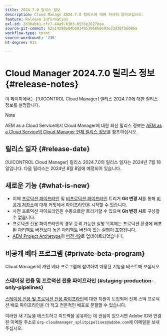 ```yaml
---
title: 2024.7.0 릴리스 정보
description: Cloud Manage 2024.7.0 릴리스에 대해 자세히 알아보십시오.
feature: Release Information
exl-id: 2d38abb1-cfc7-44a9-b303-b555e2827eea
source-git-commit: b2a14280e84bb934053968b0e93e33d30fb6086a
workflow-type: tm+mt
source-wordcount: '236'
ht-degree: 91%

---
```



# Cloud Manager 2024.7.0 릴리스 정보 {#release-notes}

이 페이지에서는 [!UICONTROL Cloud Manager] 릴리스 2024.7.0에 대한 릴리스 정보를 설명합니다.

>[!NOTE]
>
>AEM as a Cloud Service에서 Cloud Manager에 대한 최신 릴리스 정보는 [AEM as a Cloud Service의 Cloud Manager 현재 릴리스 정보](https://experienceleague.adobe.com/ko/docs/experience-manager-cloud-service/content/release-notes/cloud-manager/current)를 참조하십시오.

## 릴리스 일자 {#release-date}

[!UICONTROL Cloud Manager] 릴리스 2024.7.0의 릴리스 일자는 2024년 7월 18일입니다. 다음 릴리스는 2024년 8월 8일에 예정되어 있습니다.

## 새로운 기능 {#what-is-new}

* 이제 [프로덕션 파이프라인](/help/using/production-pipelines.md#adding-production-pipeline) 및 [비프로덕션 파이프라인](/help/using/non-production-pipelines.md#adding-non-production-pipeline) 트리거 **Git 변경 시**&#x200B;를 통해 [비공개 저장소](/help/managing-code/private-repositories.md)에 대해 커밋에서 파이프라인을 시작할 수 있습니다.
* 사전 프로덕션 파이프라인은 수동으로만 트리거할 수 있으며 **Git 변경 시**&#x200B;로 구성할 수 없습니다.
* 프로덕션 전용 파이프라인의 경우 승격 가능한 실행 목록에는 프로덕션 환경에 배포된 아티팩트 버전보다 높은 아티팩트 버전이 있는 실행이 포함됩니다.
* [AEM Project Archetype](https://experienceleague.adobe.com/ko/docs/experience-manager-core-components/using/developing/archetype/overview)이 [버전 49](https://github.com/adobe/aem-project-archetype/tree/aem-project-archetype-49)로 업데이트되었습니다.


## 비공개 베타 프로그램 {#private-beta-program}

Cloud Manager의 개인 베타 프로그램에 참여하여 예정된 기능을 테스트해 보십시오

### 스테이징 전용 및 프로덕션 전용 파이프라인 {#staging-production-only-pipelines}

[스테이징 전용 및 프로덕션 전용 파이프라인](/help/using/stage-prod-only.md)에 대한 지원이 도입되어 전체 스택 프로덕션 배포 파이프라인을 더 작고 전문적인 배포로 분할할 수 있습니다.

이러한 새 기능을 테스트하고 피드백을 공유하는 데 관심이 있으시면 Adobe ID와 연결된 이메일 주소로 `Grp-cloudmanager_splitpipelines@adobe.com`에 이메일을 보내주십시오.
